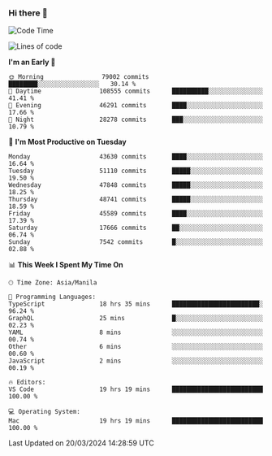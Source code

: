 ### Hi there 👋

<!--START_SECTION:waka-->
![Code Time](http://img.shields.io/badge/Code%20Time-4%2C975%20hrs%204%20mins-blue)

![Lines of code](https://img.shields.io/badge/From%20Hello%20World%20I%27ve%20Written-117.3%20million%20lines%20of%20code-blue)

**I'm an Early 🐤** 

```text
🌞 Morning                79002 commits       ████████░░░░░░░░░░░░░░░░░   30.14 % 
🌆 Daytime                108555 commits      ██████████░░░░░░░░░░░░░░░   41.41 % 
🌃 Evening                46291 commits       ████░░░░░░░░░░░░░░░░░░░░░   17.66 % 
🌙 Night                  28278 commits       ███░░░░░░░░░░░░░░░░░░░░░░   10.79 % 
```
📅 **I'm Most Productive on Tuesday** 

```text
Monday                   43630 commits       ████░░░░░░░░░░░░░░░░░░░░░   16.64 % 
Tuesday                  51110 commits       █████░░░░░░░░░░░░░░░░░░░░   19.50 % 
Wednesday                47848 commits       █████░░░░░░░░░░░░░░░░░░░░   18.25 % 
Thursday                 48741 commits       █████░░░░░░░░░░░░░░░░░░░░   18.59 % 
Friday                   45589 commits       ████░░░░░░░░░░░░░░░░░░░░░   17.39 % 
Saturday                 17666 commits       ██░░░░░░░░░░░░░░░░░░░░░░░   06.74 % 
Sunday                   7542 commits        █░░░░░░░░░░░░░░░░░░░░░░░░   02.88 % 
```


📊 **This Week I Spent My Time On** 

```text
🕑︎ Time Zone: Asia/Manila

💬 Programming Languages: 
TypeScript               18 hrs 35 mins      ████████████████████████░   96.24 % 
GraphQL                  25 mins             █░░░░░░░░░░░░░░░░░░░░░░░░   02.23 % 
YAML                     8 mins              ░░░░░░░░░░░░░░░░░░░░░░░░░   00.74 % 
Other                    6 mins              ░░░░░░░░░░░░░░░░░░░░░░░░░   00.60 % 
JavaScript               2 mins              ░░░░░░░░░░░░░░░░░░░░░░░░░   00.19 % 

🔥 Editors: 
VS Code                  19 hrs 19 mins      █████████████████████████   100.00 % 

💻 Operating System: 
Mac                      19 hrs 19 mins      █████████████████████████   100.00 % 
```


 Last Updated on 20/03/2024 14:28:59 UTC
<!--END_SECTION:waka-->


<!--
**rad182/rad182** is a ✨ _special_ ✨ repository because its `README.md` (this file) appears on your GitHub profile.

Here are some ideas to get you started:

- 🔭 I’m currently working on ...
- 🌱 I’m currently learning ...
- 👯 I’m looking to collaborate on ...
- 🤔 I’m looking for help with ...
- 💬 Ask me about ...
- 📫 How to reach me: ...
- 😄 Pronouns: ...
- ⚡ Fun fact: ...
-->
